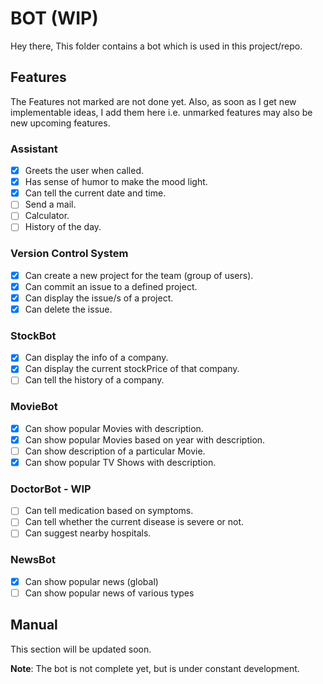 # BOT (WIP)

  Hey there,
  This folder contains a bot which is used in this project/repo.
  
## Features

  The Features not marked are not done yet. Also, as soon as I get new implementable ideas, I add them here i.e. unmarked features may also be new upcoming features.

### Assistant
  - [X] Greets the user when called.
  - [X] Has sense of humor to make the mood light.
  - [X] Can tell the current date and time.
  - [ ] Send a mail.
  - [ ] Calculator.
  - [ ] History of the day.

### Version Control System
  - [X] Can create a new project for the team (group of users).
  - [X] Can commit an issue to a defined project.
  - [X] Can display the issue/s of a project.
  - [X] Can delete the issue.
  
### StockBot
  - [X] Can display the info of a company.
  - [X] Can display the current stockPrice of that company.
  - [ ] Can tell the history of a company.  

### MovieBot
  - [X] Can show popular Movies with description.
  - [X] Can show popular Movies based on year with description.
  - [ ] Can show description of a particular Movie.
  - [X] Can show popular TV Shows with description.
  
### DoctorBot - WIP
  - [ ] Can tell medication based on symptoms.
  - [ ] Can tell whether the current disease is severe or not.
  - [ ] Can suggest nearby hospitals.
  
### NewsBot
  - [X] Can show popular news (global)
  - [ ] Can show popular news of various types
  
## Manual

  This section will be updated soon.
  
  
**Note**: The bot is not complete yet, but is under constant development.

